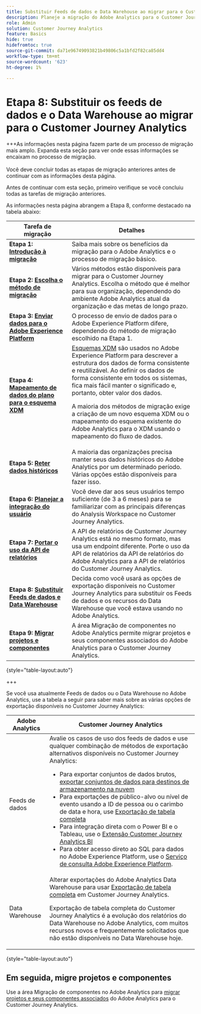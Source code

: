 ```yaml
---
title: Substituir Feeds de dados e Data Warehouse ao migrar para o Customer Journey Analytics
description: Planeje a migração do Adobe Analytics para o Customer Journey Analytics
role: Admin
solution: Customer Journey Analytics
feature: Basics
hide: true
hidefromtoc: true
source-git-commit: da71e96749093821b49806c5a1bfd2f82ca85dd4
workflow-type: tm+mt
source-wordcount: '623'
ht-degree: 1%

---
```


# Etapa 8: Substituir os feeds de dados e o Data Warehouse ao migrar para o Customer Journey Analytics

+++As informações nesta página fazem parte de um processo de migração mais amplo. Expanda esta seção para ver onde essas informações se encaixam no processo de migração. </br></br>Você deve concluir todas as etapas de migração anteriores antes de continuar com as informações desta página.

Antes de continuar com esta seção, primeiro verifique se você concluiu todas as tarefas de migração anteriores.

As informações nesta página abrangem a Etapa 8, conforme destacado na tabela abaixo:

| Tarefa de migração | Detalhes |
|---------|----------|
| **Etapa 1: [Introdução à migração](/help/getting-started/cja-migration/cja-migration-getstarted.md)** | Saiba mais sobre os benefícios da migração para o Adobe Analytics e o processo de migração básico. |
| **Etapa 2: [Escolha o método de migração](/help/getting-started/cja-migration/cja-migration-method.md)** | Vários métodos estão disponíveis para migrar para o Customer Journey Analytics. Escolha o método que é melhor para sua organização, dependendo do ambiente Adobe Analytics atual da organização e das metas de longo prazo. |
| **Etapa 3: [Enviar dados para o Adobe Experience Platform](/help/getting-started/cja-migration/cja-migration-send-to-platform.md)** | O processo de envio de dados para o Adobe Experience Platform difere, dependendo do método de migração escolhido na Etapa 1. |
| **Etapa 4: [Mapeamento de dados do plano para o esquema XDM](/help/getting-started/cja-migration/cja-migration-xdm.md)** | [Esquemas XDM](https://experienceleague.adobe.com/en/docs/experience-platform/xdm/home#xdm-schemas) são usados no Adobe Experience Platform para descrever a estrutura dos dados de forma consistente e reutilizável. Ao definir os dados de forma consistente em todos os sistemas, fica mais fácil manter o significado e, portanto, obter valor dos dados.<p>A maioria dos métodos de migração exige a criação de um novo esquema XDM ou o mapeamento do esquema existente do Adobe Analytics para o XDM usando o mapeamento do fluxo de dados.</p> |
| **Etapa 5: [Reter dados históricos](/help/getting-started/cja-migration/cja-migration-historical-data.md)** | A maioria das organizações precisa manter seus dados históricos do Adobe Analytics por um determinado período. Várias opções estão disponíveis para fazer isso. |
| **Etapa 6: [Planejar a integração do usuário](/help/getting-started/cja-migration/cja-migration-onboarding.md)** | Você deve dar aos seus usuários tempo suficiente (de 3 a 6 meses) para se familiarizar com as principais diferenças do Analysis Workspace no Customer Journey Analytics. |
| **Etapa 7: [Portar o uso da API de relatórios](/help/getting-started/cja-migration/cja-migration-api.md)** | A API de relatórios de Customer Journey Analytics está no mesmo formato, mas usa um endpoint diferente. Porte o uso da API de relatórios da API de relatórios do Adobe Analytics para a API de relatórios do Customer Journey Analytics. |
| <span class="preview">**Etapa 8: [Substituir Feeds de dados e Data Warehouse](/help/getting-started/cja-migration/cja-migration-export-options.md)**</span> | <span class="preview">Decida como você usará as opções de exportação disponíveis no Customer Journey Analytics para substituir os Feeds de dados e os recursos do Data Warehouse que você estava usando no Adobe Analytics.</span> |
| **Etapa 9: [Migrar projetos e componentes](/help/getting-started/cja-migration/cja-migration-projects.md)** | A área Migração de componentes no Adobe Analytics permite migrar projetos e seus componentes associados do Adobe Analytics para o Customer Journey Analytics. |

{style="table-layout:auto"}

+++

Se você usa atualmente Feeds de dados ou o Data Warehouse no Adobe Analytics, use a tabela a seguir para saber mais sobre as várias opções de exportação disponíveis no Customer Journey Analytics:

| Adobe Analytics | Customer Journey Analytics |
|---------|----------|
| Feeds de dados | Avalie os casos de uso dos feeds de dados e use qualquer combinação de métodos de exportação alternativos disponíveis no Customer Journey Analytics: <ul><li>Para exportar conjuntos de dados brutos, [exportar conjuntos de dados para destinos de armazenamento na nuvem](https://experienceleague.adobe.com/en/docs/experience-platform/destinations/ui/activate/export-datasets)&#x200B;</li><li>Para exportações de público-alvo ou nível de evento usando a ID de pessoa ou o carimbo de data e hora, use [Exportação de tabela completa](/help/analysis-workspace/export/export-cloud.md)&#x200B;</li><li>Para integração direta com o Power BI e o Tableau, use o [Extensão Customer Journey Analytics BI](https://experienceleague.adobe.com/en/docs/analytics-platform/using/cja-dataviews/bi-extension)&#x200B;</li><li>Para obter acesso direto ao SQL para dados no Adobe Experience Platform, use o [Serviço de consulta Adobe Experience Platform](https://experienceleague.adobe.com/en/docs/experience-platform/query/home).</li></ul> |
| Data Warehouse | Alterar exportações do Adobe Analytics Data Warehouse para usar [Exportação de tabela completa](/help/analysis-workspace/export/export-cloud.md) em Customer Journey Analytics.<p>Exportação de tabela completa do Customer Journey Analytics é a evolução dos relatórios do Data Warehouse no Adobe Analytics, com muitos recursos novos e frequentemente solicitados que não estão disponíveis no Data Warehouse hoje.</p> |

{style="table-layout:auto"}

## Em seguida, migre projetos e componentes

Use a área Migração de componentes no Adobe Analytics para [migrar projetos e seus componentes associados](/help/getting-started/cja-migration/cja-migration-projects.md) do Adobe Analytics para o Customer Journey Analytics.
